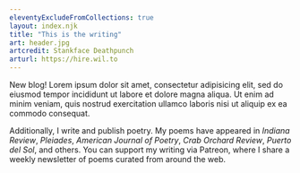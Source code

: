 ```yaml
---
eleventyExcludeFromCollections: true
layout: index.njk
title: "This is the writing"
art: header.jpg
artcredit: Stankface Deathpunch
arturl: https://hire.wil.to
---
```


New blog! Lorem ipsum dolor sit amet, consectetur adipisicing elit, sed do eiusmod tempor incididunt ut labore et dolore magna aliqua. Ut enim ad minim veniam, quis nostrud exercitation ullamco laboris nisi ut aliquip ex ea commodo consequat. 

Additionally, I write and publish poetry. My poems have appeared in _Indiana Review_, _Pleiades_, _American Journal of Poetry_, _Crab Orchard Review_, _Puerto del Sol_, and others. You can support my writing via Patreon, where I share a weekly newsletter of poems curated from around the web.